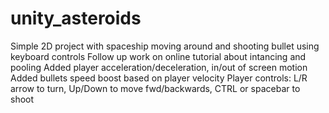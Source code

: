 # unity_asteroids
Simple 2D project with spaceship moving around and shooting bullet using keyboard controls
Follow up work on online tutorial about intancing and pooling
Added player acceleration/deceleration, in/out of screen motion
Added bullets speed boost based on player velocity
Player controls: L/R arrow to turn, Up/Down to move fwd/backwards, CTRL or spacebar to shoot

